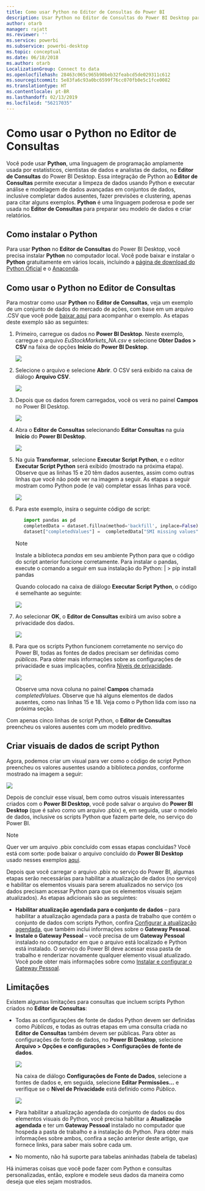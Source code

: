 ```yaml
---
title: Como usar Python no Editor de Consultas do Power BI
description: Usar Python no Editor de Consultas do Power BI Desktop para análise avançada
author: otarb
manager: rajatt
ms.reviewer: ''
ms.service: powerbi
ms.subservice: powerbi-desktop
ms.topic: conceptual
ms.date: 06/18/2018
ms.author: otarb
LocalizationGroup: Connect to data
ms.openlocfilehash: 28463c065c965b90beb32feabcd5de029311c612
ms.sourcegitcommit: 5e83fa6c93a0bc6599f76cc070fb0e5c1fce0082
ms.translationtype: HT
ms.contentlocale: pt-BR
ms.lasthandoff: 02/13/2019
ms.locfileid: "56217035"
---
```

# <a name="using-python-in-query-editor"></a>Como usar o Python no Editor de Consultas
Você pode usar **Python**, uma linguagem de programação amplamente usada por estatísticos, cientistas de dados e analistas de dados, no **Editor de Consultas** do Power BI Desktop. Essa integração de Python ao **Editor de Consultas** permite executar a limpeza de dados usando Python e executar análise e modelagem de dados avançadas em conjuntos de dados, inclusive completar dados ausentes, fazer previsões e clustering, apenas para citar alguns exemplos. **Python** é uma linguagem poderosa e pode ser usada no **Editor de Consultas** para preparar seu modelo de dados e criar relatórios.

## <a name="installing-python"></a>Como instalar o Python
Para usar **Python** no **Editor de Consultas** do Power BI Desktop, você precisa instalar **Python** no computador local. Você pode baixar e instalar o **Python** gratuitamente em vários locais, incluindo a [página de download do Python Oficial](https://www.python.org/) e o [Anaconda](https://anaconda.org/anaconda/python/).

## <a name="using-python-in-query-editor"></a>Como usar o Python no Editor de Consultas
Para mostrar como usar **Python** no **Editor de Consultas**, veja um exemplo de um conjunto de dados do mercado de ações, com base em um arquivo .CSV que você pode [baixar aqui](http://download.microsoft.com/download/F/8/A/F8AA9DC9-8545-4AAE-9305-27AD1D01DC03/EuStockMarkets_NA.csv) para acompanhar o exemplo. As etapas deste exemplo são as seguintes:

1. Primeiro, carregue os dados no **Power BI Desktop**. Neste exemplo, carregue o arquivo *EuStockMarkets_NA.csv* e selecione **Obter Dados > CSV** na faixa de opções **Início** do **Power BI Desktop**.
   
   ![](media/desktop-python-in-query-editor/python-in-query-editor-1.png)
2. Selecione o arquivo e selecione **Abrir**. O CSV será exibido na caixa de diálogo **Arquivo CSV**.
   
   ![](media/desktop-python-in-query-editor/python-in-query-editor-2.png)
3. Depois que os dados forem carregados, você os verá no painel **Campos** no Power BI Desktop.
   
   ![](media/desktop-python-in-query-editor/python-in-query-editor-3.png)
4. Abra o **Editor de Consultas** selecionando **Editar Consultas** na guia **Início** do **Power BI Desktop**.
   
   ![](media/desktop-python-in-query-editor/python-in-query-editor-4.png)
5. Na guia **Transformar**, selecione **Executar Script Python**, e o editor **Executar Script Python** será exibido (mostrado na próxima etapa). Observe que as linhas 15 e 20 têm dados ausentes, assim como outras linhas que você não pode ver na imagem a seguir. As etapas a seguir mostram como Python pode (e vai) completar essas linhas para você.
   
   ![](media/desktop-python-in-query-editor/python-in-query-editor-5.png)
6. Para este exemplo, insira o seguinte código de script:
   
    ```python
       import pandas as pd
       completedData = dataset.fillna(method='backfill', inplace=False)
       dataset["completedValues"] =  completedData["SMI missing values"]
   ```

   > [!NOTE]
   > Instale a biblioteca *pandas* em seu ambiente Python para que o código do script anterior funcione corretamente. Para instalar o pandas, execute o comando a seguir em sua instalação do Python: |      > pip install pandas
   > 
   > 
   
   Quando colocado na caixa de diálogo **Executar Script Python**, o código é semelhante ao seguinte:
   
   ![](media/desktop-python-in-query-editor/python-in-query-editor-5b.png)
7. Ao selecionar **OK**, o **Editor de Consultas** exibirá um aviso sobre a privacidade dos dados.
   
   ![](media/desktop-python-in-query-editor/python-in-query-editor-6.png)
8. Para que os scripts Python funcionem corretamente no serviço do Power BI, todas as fontes de dados precisam ser definidas como *públicas*. Para obter mais informações sobre as configurações de privacidade e suas implicações, confira [Níveis de privacidade](desktop-privacy-levels.md).
   
   ![](media/desktop-python-in-query-editor/python-in-query-editor-7.png)
   
   Observe uma nova coluna no painel **Campos** chamada *completedValues*. Observe que há alguns elementos de dados ausentes, como nas linhas 15 e 18. Veja como o Python lida com isso na próxima seção.
   

Com apenas cinco linhas de script Python, o **Editor de Consultas** preencheu os valores ausentes com um modelo preditivo.

## <a name="creating-visuals-from-python-script-data"></a>Criar visuais de dados de script Python
Agora, podemos criar um visual para ver como o código de script Python preencheu os valores ausentes usando a biblioteca *pandas*, conforme mostrado na imagem a seguir:

![](media/desktop-python-in-query-editor/python-in-query-editor-8.png)

Depois de concluir esse visual, bem como outros visuais interessantes criados com o **Power BI Desktop**, você pode salvar o arquivo do **Power BI Desktop** (que é salvo como um arquivo .pbix) e, em seguida, usar o modelo de dados, inclusive os scripts Python que fazem parte dele, no serviço do Power BI.

> [!NOTE]
> Quer ver um arquivo .pbix concluído com essas etapas concluídas? Você está com sorte: pode baixar o arquivo concluído do **Power BI Desktop** usado nesses exemplos [aqui](http://download.microsoft.com/download/A/B/C/ABCF5589-B88F-49D4-ADEB-4A623589FC09/Complete%20Values%20with%20Python%20in%20PQ.pbix).

Depois que você carregar o arquivo .pbix no serviço do Power BI, algumas etapas serão necessárias para habilitar a atualização de dados (no serviço) e habilitar os elementos visuais para serem atualizados no serviço (os dados precisam acessar Python para que os elementos visuais sejam atualizados). As etapas adicionais são as seguintes:

* **Habilitar atualização agendada para o conjunto de dados** – para habilitar a atualização agendada para a pasta de trabalho que contém o conjunto de dados com scripts Python, confira [Configurar a atualização agendada](refresh-scheduled-refresh.md), que também inclui informações sobre o **Gateway Pessoal**.
* **Instale o Gateway Pessoal** – você precisa de um **Gateway Pessoal** instalado no computador em que o arquivo está localizado e Python está instalado. O serviço do Power BI deve acessar essa pasta de trabalho e renderizar novamente qualquer elemento visual atualizado. Você pode obter mais informações sobre como [Instalar e configurar o Gateway Pessoal](personal-gateway.md).

## <a name="limitations"></a>Limitações
Existem algumas limitações para consultas que incluem scripts Python criados no **Editor de Consultas**:

* Todas as configurações de fonte de dados Python devem ser definidas como *Públicas*, e todas as outras etapas em uma consulta criada no **Editor de Consultas** também devem ser públicas. Para obter as configurações de fonte de dados, no **Power BI Desktop**, selecione **Arquivo > Opções e configurações > Configurações de fonte de dados**.
  
  ![](media/desktop-python-in-query-editor/python-in-query-editor-9.png)
  
  Na caixa de diálogo **Configurações de Fonte de Dados**, selecione a fontes de dados e, em seguida, selecione **Editar Permissões...** e verifique se o **Nível de Privacidade** está definido como *Público*.
  
  ![](media/desktop-python-in-query-editor/python-in-query-editor-10.png)    
* Para habilitar a atualização agendada do conjunto de dados ou dos elementos visuais do Python, você precisa habilitar a **Atualização agendada** e ter um **Gateway Pessoal** instalado no computador que hospeda a pasta de trabalho e a instalação do Python. Para obter mais informações sobre ambos, confira a seção anterior deste artigo, que fornece links, para saber mais sobre cada um.
* No momento, não há suporte para tabelas aninhadas (tabela de tabelas) 

Há inúmeras coisas que você pode fazer com Python e consultas personalizadas, então, explore e modele seus dados da maneira como deseja que eles sejam mostrados.

